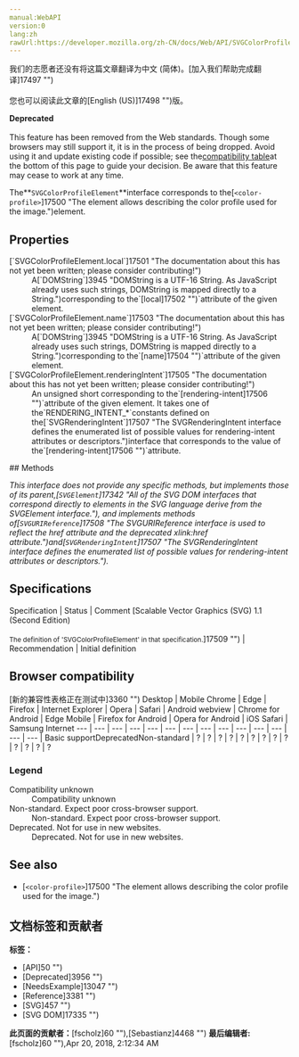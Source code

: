 ```yaml
---
manual:WebAPI
version:0
lang:zh
rawUrl:https://developer.mozilla.org/zh-CN/docs/Web/API/SVGColorProfileElement
---
```




<bdi>我们的志愿者还没有将这篇文章翻译为<bdi>中文 (简体)</bdi>。[加入我们帮助完成翻译]17497 "")<br></br>您也可以阅读此文章的[English (US)]17498 "")版。</bdi>






**Deprecated**<br></br>This feature has been removed from the Web standards. Though some browsers may still support it, it is in the process of being dropped. Avoid using it and update existing code if possible; see the[compatibility table](%3097#Browser_compatibility "")at the bottom of this page to guide your decision. Be aware that this feature may cease to work at any time.





The**`SVGColorProfileElement`**interface corresponds to the[`<color-profile>`]17500 "The <color-profile> element allows describing the color profile used for the image.")element.


## Properties<a name="Properties"></a>
<dl><dt>[`SVGColorProfileElement.local`]17501 "The documentation about this has not yet been written; please consider contributing!")</dt><dd>A[`DOMString`]3945 "DOMString is a UTF-16 String. As JavaScript already uses such strings, DOMString is mapped directly to a String.")corresponding to the`[local]17502 "")`attribute of the given element.</dd><dt>[`SVGColorProfileElement.name`]17503 "The documentation about this has not yet been written; please consider contributing!")</dt><dd>A[`DOMString`]3945 "DOMString is a UTF-16 String. As JavaScript already uses such strings, DOMString is mapped directly to a String.")corresponding to the`[name]17504 "")`attribute of the given element.</dd><dt>[`SVGColorProfileElement.renderingIntent`]17505 "The documentation about this has not yet been written; please consider contributing!")</dt><dd>An unsigned short corresponding to the`[rendering-intent]17506 "")`attribute of the given element. It takes one of the`RENDERING_INTENT_*`constants defined on the[`SVGRenderingIntent`]17507 "The SVGRenderingIntent interface defines the enumerated list of possible values for rendering-intent attributes or descriptors.")interface that corresponds to the value of the`[rendering-intent]17506 "")`attribute.</dd></dl>
## Methods<a name="Methods"></a>


<em>This interface does not provide any specific methods, but implements those of its parent,[`SVGElement`]17342 "All of the SVG DOM interfaces that correspond directly to elements in the SVG language derive from the SVGElement interface."), and implements methods of[`SVGURIReference`]17508 "The SVGURIReference interface is used to reflect the href attribute and the deprecated xlink:href attribute.")and[`SVGRenderingIntent`]17507 "The SVGRenderingIntent interface defines the enumerated list of possible values for rendering-intent attributes or descriptors.").</em>


## Specifications<a name="Specifications"></a>
Specification | Status | Comment 
[Scalable Vector Graphics (SVG) 1.1 (Second Edition)<br></br><small>The definition of &#39;SVGColorProfileElement&#39; in that specification.</small>]17509 "") | Recommendation | Initial definition 


## Browser compatibility<a name="Browser_compatibility"></a>
[新的兼容性表格正在测试中<i></i>]3360 "")
<abbr>Desktop<i></i></abbr> | <abbr>Mobile<i></i></abbr> 
<abbr>Chrome<i></i></abbr> | <abbr>Edge<i></i></abbr> | <abbr>Firefox<i></i></abbr> | <abbr>Internet Explorer<i></i></abbr> | <abbr>Opera<i></i></abbr> | <abbr>Safari<i></i></abbr> | <abbr>Android webview<i></i></abbr> | <abbr>Chrome for Android<i></i></abbr> | <abbr>Edge Mobile<i></i></abbr> | <abbr>Firefox for Android<i></i></abbr> | <abbr>Opera for Android<i></i></abbr> | <abbr>iOS Safari<i></i></abbr> | <abbr>Samsung Internet<i></i></abbr> 
 ---  |  ---  |  ---  |  ---  |  ---  |  ---  |  ---  |  ---  |  ---  |  ---  |  ---  |  ---  |  ---  |  ---  | 
Basic support<abbr>Deprecated<i></i></abbr><abbr>Non-standard<i></i></abbr> | <abbr>?</abbr> | <abbr>?</abbr> | <abbr>?</abbr> | <abbr>?</abbr> | <abbr>?</abbr> | <abbr>?</abbr> | <abbr>?</abbr> | <abbr>?</abbr> | <abbr>?</abbr> | <abbr>?</abbr> | <abbr>?</abbr> | <abbr>?</abbr> | <abbr>?</abbr> 


### Legend<a name="Legend"></a>
<dl><dt><abbr>Compatibility unknown</abbr></dt><dd>Compatibility unknown</dd><dt><abbr>Non-standard. Expect poor cross-browser support.<i></i></abbr></dt><dd>Non-standard. Expect poor cross-browser support.</dd><dt><abbr>Deprecated. Not for use in new websites.<i></i></abbr></dt><dd>Deprecated. Not for use in new websites.</dd></dl>

## See also<a name="See_also"></a>

* [`<color-profile>`]17500 "The <color-profile> element allows describing the color profile used for the image.")



## 文档标签和贡献者
**标签：**
* [API]50 "")
* [Deprecated]3956 "")
* [NeedsExample]13047 "")
* [Reference]3381 "")
* [SVG]457 "")
* [SVG DOM]17335 "")

**此页面的贡献者：**[fscholz]60 ""),[Sebastianz]4468 "")
**最后编辑者:**[fscholz]60 ""),<time>Apr 20, 2018, 2:12:34 AM</time>



